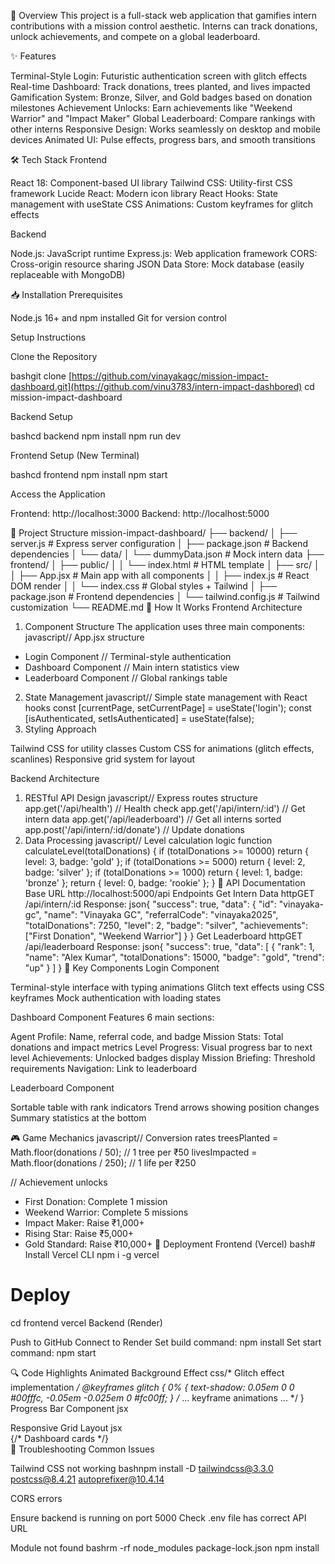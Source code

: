 🎯 Overview
This project is a full-stack web application that gamifies intern contributions with a mission control aesthetic. Interns can track donations, unlock achievements, and compete on a global leaderboard.

✨ Features

Terminal-Style Login: Futuristic authentication screen with glitch effects
Real-time Dashboard: Track donations, trees planted, and lives impacted
Gamification System: Bronze, Silver, and Gold badges based on donation milestones
Achievement Unlocks: Earn achievements like "Weekend Warrior" and "Impact Maker"
Global Leaderboard: Compare rankings with other interns
Responsive Design: Works seamlessly on desktop and mobile devices
Animated UI: Pulse effects, progress bars, and smooth transitions

🛠️ Tech Stack
Frontend

React 18: Component-based UI library
Tailwind CSS: Utility-first CSS framework
Lucide React: Modern icon library
React Hooks: State management with useState
CSS Animations: Custom keyframes for glitch effects

Backend

Node.js: JavaScript runtime
Express.js: Web application framework
CORS: Cross-origin resource sharing
JSON Data Store: Mock database (easily replaceable with MongoDB)

📥 Installation
Prerequisites

Node.js 16+ and npm installed
Git for version control

Setup Instructions

Clone the Repository

bashgit clone [https://github.com/vinayakagc/mission-impact-dashboard.git](https://github.com/vinu3783/intern-impact-dashbored)
cd mission-impact-dashboard

Backend Setup

bashcd backend
npm install
npm run dev

Frontend Setup (New Terminal)

bashcd frontend
npm install
npm start

Access the Application


Frontend: http://localhost:3000
Backend: http://localhost:5000

📁 Project Structure
mission-impact-dashboard/
├── backend/
│   ├── server.js              # Express server configuration
│   ├── package.json           # Backend dependencies
│   └── data/
│       └── dummyData.json     # Mock intern data
├── frontend/
│   ├── public/
│   │   └── index.html         # HTML template
│   ├── src/
│   │   ├── App.jsx           # Main app with all components
│   │   ├── index.js          # React DOM render
│   │   └── index.css         # Global styles + Tailwind
│   ├── package.json          # Frontend dependencies
│   └── tailwind.config.js    # Tailwind customization
└── README.md
🔧 How It Works
Frontend Architecture
1. Component Structure
The application uses three main components:
javascript// App.jsx structure
- Login Component     // Terminal-style authentication
- Dashboard Component // Main intern statistics view  
- Leaderboard Component // Global rankings table
2. State Management
javascript// Simple state management with React hooks
const [currentPage, setCurrentPage] = useState('login');
const [isAuthenticated, setIsAuthenticated] = useState(false);
3. Styling Approach

Tailwind CSS for utility classes
Custom CSS for animations (glitch effects, scanlines)
Responsive grid system for layout

Backend Architecture
1. RESTful API Design
javascript// Express routes structure
app.get('/api/health')           // Health check
app.get('/api/intern/:id')       // Get intern data
app.get('/api/leaderboard')      // Get all interns sorted
app.post('/api/intern/:id/donate') // Update donations
2. Data Processing
javascript// Level calculation logic
function calculateLevel(totalDonations) {
  if (totalDonations >= 10000) return { level: 3, badge: 'gold' };
  if (totalDonations >= 5000) return { level: 2, badge: 'silver' };
  if (totalDonations >= 1000) return { level: 1, badge: 'bronze' };
  return { level: 0, badge: 'rookie' };
}
📡 API Documentation
Base URL
http://localhost:5000/api
Endpoints
Get Intern Data
httpGET /api/intern/:id
Response:
json{
  "success": true,
  "data": {
    "id": "vinayaka-gc",
    "name": "Vinayaka GC",
    "referralCode": "vinayaka2025",
    "totalDonations": 7250,
    "level": 2,
    "badge": "silver",
    "achievements": ["First Donation", "Weekend Warrior"]
  }
}
Get Leaderboard
httpGET /api/leaderboard
Response:
json{
  "success": true,
  "data": [
    {
      "rank": 1,
      "name": "Alex Kumar",
      "totalDonations": 15000,
      "badge": "gold",
      "trend": "up"
    }
  ]
}
🎨 Key Components
Login Component

Terminal-style interface with typing animations
Glitch text effects using CSS keyframes
Mock authentication with loading states

Dashboard Component
Features 6 main sections:

Agent Profile: Name, referral code, and badge
Mission Stats: Total donations and impact metrics
Level Progress: Visual progress bar to next level
Achievements: Unlocked badges display
Mission Briefing: Threshold requirements
Navigation: Link to leaderboard

Leaderboard Component

Sortable table with rank indicators
Trend arrows showing position changes
Summary statistics at the bottom

🎮 Game Mechanics
javascript// Conversion rates
treesPlanted = Math.floor(donations / 50);    // 1 tree per ₹50
livesImpacted = Math.floor(donations / 250);  // 1 life per ₹250

// Achievement unlocks
- First Donation: Complete 1 mission
- Weekend Warrior: Complete 5 missions
- Impact Maker: Raise ₹1,000+
- Rising Star: Raise ₹5,000+
- Gold Standard: Raise ₹10,000+
🚀 Deployment
Frontend (Vercel)
bash# Install Vercel CLI
npm i -g vercel

# Deploy
cd frontend
vercel
Backend (Render)

Push to GitHub
Connect to Render
Set build command: npm install
Set start command: npm start

🔍 Code Highlights
Animated Background Effect
css/* Glitch effect implementation */
@keyframes glitch {
  0% { text-shadow: 0.05em 0 0 #00fffc, -0.05em -0.025em 0 #fc00ff; }
  /* ... keyframe animations ... */
}
Progress Bar Component
jsx<div className="w-full bg-green-900/20 rounded-full h-3">
  <div 
    className="bg-gradient-to-r from-green-500 to-green-400 h-full"
    style={{ width: `${progressToNextLevel()}%` }}
  />
</div>
Responsive Grid Layout
jsx<div className="grid grid-cols-1 md:grid-cols-2 lg:grid-cols-3 gap-6">
  {/* Dashboard cards */}
</div>
🐛 Troubleshooting
Common Issues

Tailwind CSS not working
bashnpm install -D tailwindcss@3.3.0 postcss@8.4.21 autoprefixer@10.4.14

CORS errors

Ensure backend is running on port 5000
Check .env file has correct API URL


Module not found
bashrm -rf node_modules package-lock.json
npm install

